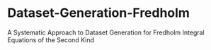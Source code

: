# Dataset-Generation-Fredholm
A Systematic Approach to Dataset Generation for Fredholm Integral Equations of the Second Kind
